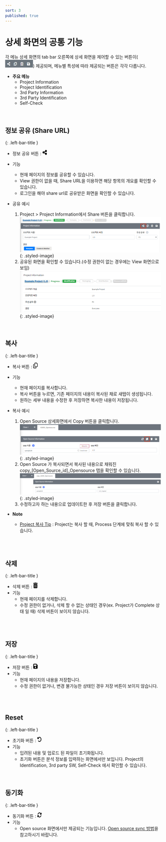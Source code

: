 ```yaml
---
sort: 3
published: true
---
```


# 상세 화면의 공통 기능  
각 메뉴 상세 화면의 tab bar 오른쪽에 상세 화면을 제어할 수 있는 버튼이(<img src="../../images/common/information_view_button/common_icon.png" width="90" height="25" alt="CommonIcon" />) 제공되며, 메뉴별 특성에 따라 제공되는 버튼은 각각 다릅니다.  
- **주요 메뉴** 
    - Project Information
    - Project Identification
    - 3rd Party Information 
    - 3rd Party Identification 
    - Self-Check 
<br><br><br>
 
## 정보 공유 (Share URL)   
{: .left-bar-title }
- 정보 공유 버튼 : <img src="../../images/common/information_view_button/share-nodes-solid.png" width="14" height="18" alt="ShareIcon" />  
- 기능
    - 현재 페이지의 정보를 공유할 수 있습니다. 
    - View 권한이 없을 때, Share URL을 이용하면 해당 항목의 개요를 확인할 수 있습니다.  
    - 로그인을 해야 share url로 공유받은 화면을 확인할 수 있습니다.  

- 공유 예시
    1. Project > Project Information에서 Share 버튼을 클릭합니다.
    ![ExampleShareURLBtn](../../images/common/information_view_button/ex_share_url_project_info.png){: .styled-image}
    2. 공유된 화면을 확인할 수 있습니다.(수정 권한이 없는 경우에는 View 화면으로 보임)
    ![ExampleProjectInfoView](../../images/common/information_view_button/ex_share_url_project_info_view.png){: .styled-image}
<br><br><br>

## 복사   
{: .left-bar-title }
- 복사 버튼 : <img src="../../images/common/information_view_button/copy-regular.png" width="14" height="18" alt="CopyIcon" />  
- 기능
    - 현재 페이지를 복사합니다.  
    - 복사 버튼을 누르면, 기존 페이지의 내용이 복사된 채로 새탭이 생성됩니다.  
    - 원하는 세부 내용을 수정한 후 저장하면 복사한 내용이 저장됩니다.  
- 복사 예시  
    1. Open Source 상세화면에서 Copy 버튼을 클릭합니다.  
    ![ExampleCopyOSS](../../images/common/information_view_button/ex_copy_oss.png){: .styled-image}  
    2. Open Source 가 복사되면서 복사된 내용으로 채워진 copy_[Open_Source_id]_Opensource 탭을 확인할 수 있습니다.  
    ![ExampleCopyOSSPage](../../images/common/information_view_button/ex_copy_oss_page.png){: .styled-image}  
    3. 수정하고자 하는 내용으로 업데이트한 후 저장 버튼을 클릭합니다.  

- **Note**  
    - [Project 복사 Tip](../../2_project/3_reuse_project/1_copy_project.md#프로젝트-재사용하기-프로젝트-복사) : Project는 복사 할 때, Process 단계에 맞춰 복사 할 수 있습니다.  
<br><br><br>


## 삭제   
{: .left-bar-title }  
- 삭제 버튼 : <img src="../../images/common/oss_table_buttons/trash_can.png" width="14" height="18" alt="DeleteIcon" />   
- 기능  
    - 현재 페이지를 삭제합니다.  
    - 수정 권한이 없거나, 삭제 할 수 없는 상태인 경우(ex. Project가 Complete 상태 일 때) 삭제 버튼이 보이지 않습니다.  
<br><br><br>

## 저장    
{: .left-bar-title }  
- 저장 버튼 : <img src="../../images/common/information_view_button/floppy-disk-solid.png" width="14" height="18" alt="SaveIcon" />  
- 기능  
    - 현재 페이지의 내용을 저장합니다.  
    - 수정 권한이 없거나, 변경 불가능한 상태인 경우 저장 버튼이 보이지 않습니다.  
<br><br><br>


## Reset  
{: .left-bar-title }  
- 초기화 버튼 : <img src="../../images/common/information_view_button/rotate-left-solid.png" width="14" height="18" alt="ResetIcon" />  
- 기능  
    - 입려된 내용 및 업로드 된 파일이 초기화됩니다.  
    - 초기화 버튼은 분석 정보를 입력하는 화면에서만 보입니다. Project의 Identification, 3rd party SW, Self-Check 에서 확인할 수 있습니다.
<br><br><br>


## 동기화    
{: .left-bar-title }  
- 동기화 버튼 : <img src="../../images/common/information_view_button/rotate-solid.png" width="14" height="18" alt="SyncIcon" />  
- 기능
    - Open source 화면에서만 제공되는 기능입니다. [Open source sync 방법](../../../menu/3_oss.md#oss-버전별-정보-일괄-변경-기능)을 참고하시기 바랍니다.